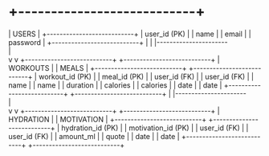 # +---------------------------+
|         USERS             |
+---------------------------+
| user_id (PK)              |
| name                      |
| email                     |
| password                  |
+---------------------------+
            |
            | 
            |----------------------\
            |                      \
            v                       v
+---------------------------+   +---------------------------+
|        WORKOUTS           |   |          MEALS            |
+---------------------------+   +---------------------------+
| workout_id (PK)           |   | meal_id (PK)              |
| user_id (FK)              |   | user_id (FK)              |
| name                      |   | name                      |
| duration                  |   | calories                  |
| calories                  |   | date                      |
| date                      |   +---------------------------+
+---------------------------+
            |
            |----------------------\
            |                      \
            v                       v
+---------------------------+   +---------------------------+
|       HYDRATION           |   |        MOTIVATION         |
+---------------------------+   +---------------------------+
| hydration_id (PK)         |   | motivation_id (PK)        |
| user_id (FK)              |   | user_id (FK)              |
| amount_ml                 |   | quote                     |
| date                      |   | date                      |
+---------------------------+   +---------------------------+
